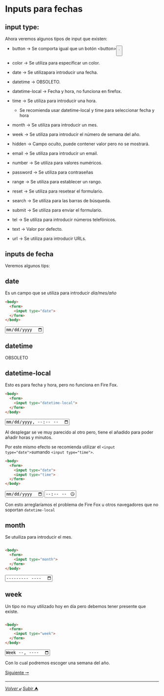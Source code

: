 # Inputs para fechas

## input type:

Ahora veremos algunos tipos de input que existen:
* button -> Se comporta igual que un botón \<button><button>.
* color -> Se utiliza para especificar un color.

* date -> Se utilizapara introducir una fecha.
* datetime -> OBSOLETO.
* datetime-local -> Fecha y hora, no funciona en firefox.
* time -> Se utiliza para introducir una hora.
    - Se recomienda usar datetime-local y time para seleccionar fecha y hora
* month -> Se utiliza para introducir un mes.
* week -> Se utiliza para introducir el número de semana del año.

* hidden -> Campo oculto, puede contener valor pero no se mostrará.
* email -> Se utiliza para introducir un email.
* number -> Se utiliza para valores numéricos.
* password -> Se utiliza para contraseñas
* range -> Se utiliza para establecer un rango.
* reset -> Se utiliza para resetear el formulario.
* search -> Se utiliza para las barras de búsqueda.
* submit -> Se utiliza para enviar el formulario.
* tel -> Se utiliza para introducir números telefónicos.
* text -> Valor por defecto.
* url -> Se utiliza para introducir URLs.

## **inputs de fecha**

Veremos algunos tips:

## date
Es un campo que se utiliza para introducir *día/mes/año*

~~~html
<body>
  <form>
    <input type="date">
  </form>
</body>
~~~
<body>
  <form>
    <input type="date">
  </form>
</body>

## datetime

OBSOLETO

## datetime-local

Esto es para fecha y hora, pero no funciona en Fire Fox.

~~~html
<body>
  <form>
    <input type="datetime-local">
  </form>
</body>
~~~

<body>
  <form>
    <input type="datetime-local">
  </form>
</body>

Al desplegar se ve muy parecido al otro pero, tiene el añadido para poder añadir horas y minutos.

Por este mismo efecto se recomienda utilizar el `<input type="date">`sumando `<input type="time">`.

~~~html
<body>
  <form>
    <input type="date">
    <input type="time">
  </form>
</body>
~~~


<body>
  <form>
    <input type="date">
    <input type="time">
  </form>
</body>

Con esto arreglaríamos el problema de Fire Fox u otros navegadores que no soportan `datetime-local`

## month

Se utuiliza para introducir el mes.

~~~html

<body>
  <form>
    <input type="month">
  </form>
</body>
~~~

<body>
  <form>
    <input type="month">
  </form>
</body>

## week

Un tipo no muy utilizado hoy en día pero debemos tener presente que existe.

~~~html

<body>
  <form>
    <input type="week">
  </form>
</body>
~~~

<body>
  <form>
    <input type="week">
  </form>
</body>

Con lo cual podremos escoger una semana del año.

[Siguiente **&#129042;**](/markdown/026_Formularios_Inputs_M%C3%B3viles.md "")

---
[*Volver* **&ldca;**](/markdown/README.md "Ir a Readme") [*Subir* **&#11165;**](# "Ir al título")